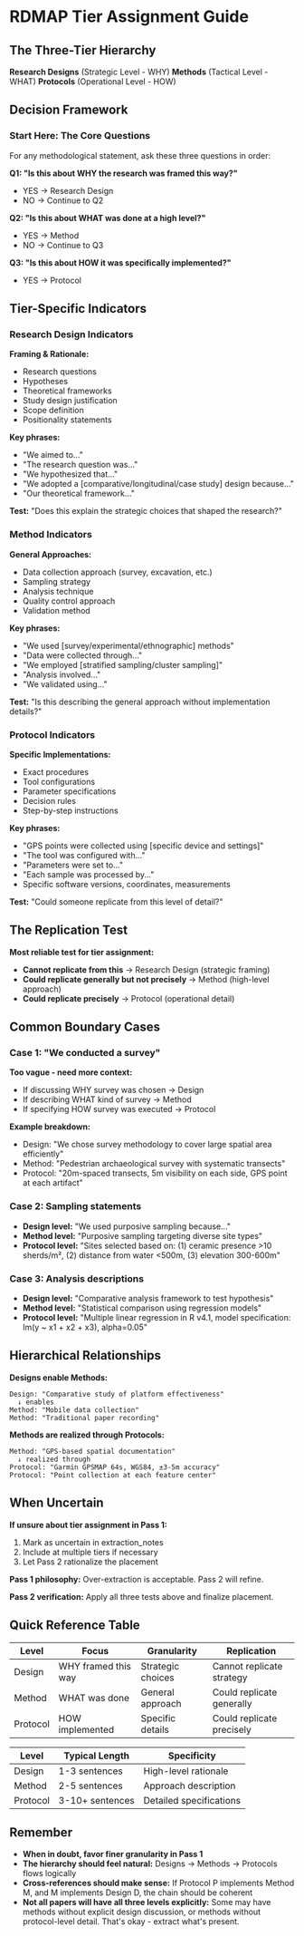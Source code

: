 # RDMAP Tier Assignment Guide

## The Three-Tier Hierarchy

**Research Designs** (Strategic Level - WHY)
**Methods** (Tactical Level - WHAT) 
**Protocols** (Operational Level - HOW)

## Decision Framework

### Start Here: The Core Questions

For any methodological statement, ask these three questions in order:

**Q1: "Is this about WHY the research was framed this way?"**
- YES → Research Design
- NO → Continue to Q2

**Q2: "Is this about WHAT was done at a high level?"**
- YES → Method
- NO → Continue to Q3

**Q3: "Is this about HOW it was specifically implemented?"**
- YES → Protocol

## Tier-Specific Indicators

### Research Design Indicators

**Framing & Rationale:**
- Research questions
- Hypotheses
- Theoretical frameworks
- Study design justification
- Scope definition
- Positionality statements

**Key phrases:**
- "We aimed to..."
- "The research question was..."
- "We hypothesized that..."
- "We adopted a [comparative/longitudinal/case study] design because..."
- "Our theoretical framework..."

**Test:** "Does this explain the strategic choices that shaped the research?"

### Method Indicators

**General Approaches:**
- Data collection approach (survey, excavation, etc.)
- Sampling strategy
- Analysis technique
- Quality control approach
- Validation method

**Key phrases:**
- "We used [survey/experimental/ethnographic] methods"
- "Data were collected through..."
- "We employed [stratified sampling/cluster sampling]"
- "Analysis involved..."
- "We validated using..."

**Test:** "Is this describing the general approach without implementation details?"

### Protocol Indicators

**Specific Implementations:**
- Exact procedures
- Tool configurations
- Parameter specifications
- Decision rules
- Step-by-step instructions

**Key phrases:**
- "GPS points were collected using [specific device and settings]"
- "The tool was configured with..."
- "Parameters were set to..."
- "Each sample was processed by..."
- Specific software versions, coordinates, measurements

**Test:** "Could someone replicate from this level of detail?"

## The Replication Test

**Most reliable test for tier assignment:**

- **Cannot replicate from this** → Research Design (strategic framing)
- **Could replicate generally but not precisely** → Method (high-level approach)
- **Could replicate precisely** → Protocol (operational detail)

## Common Boundary Cases

### Case 1: "We conducted a survey"

**Too vague - need more context:**
- If discussing WHY survey was chosen → Design
- If describing WHAT kind of survey → Method  
- If specifying HOW survey was executed → Protocol

**Example breakdown:**
- Design: "We chose survey methodology to cover large spatial area efficiently"
- Method: "Pedestrian archaeological survey with systematic transects"
- Protocol: "20m-spaced transects, 5m visibility on each side, GPS point at each artifact"

### Case 2: Sampling statements

- **Design level:** "We used purposive sampling because..."
- **Method level:** "Purposive sampling targeting diverse site types"
- **Protocol level:** "Sites selected based on: (1) ceramic presence >10 sherds/m², (2) distance from water <500m, (3) elevation 300-600m"

### Case 3: Analysis descriptions

- **Design level:** "Comparative analysis framework to test hypothesis"
- **Method level:** "Statistical comparison using regression models"
- **Protocol level:** "Multiple linear regression in R v4.1, model specification: lm(y ~ x1 + x2 + x3), alpha=0.05"

## Hierarchical Relationships

**Designs enable Methods:**
```
Design: "Comparative study of platform effectiveness"
  ↓ enables
Method: "Mobile data collection"
Method: "Traditional paper recording"
```

**Methods are realized through Protocols:**
```
Method: "GPS-based spatial documentation"
  ↓ realized through
Protocol: "Garmin GPSMAP 64s, WGS84, ±3-5m accuracy"
Protocol: "Point collection at each feature center"
```

## When Uncertain

**If unsure about tier assignment in Pass 1:**
1. Mark as uncertain in extraction_notes
2. Include at multiple tiers if necessary
3. Let Pass 2 rationalize the placement

**Pass 1 philosophy:** Over-extraction is acceptable. Pass 2 will refine.

**Pass 2 verification:** Apply all three tests above and finalize placement.

## Quick Reference Table

| Level | Focus | Granularity | Replication |
|-------|-------|-------------|-------------|
| Design | WHY framed this way | Strategic choices | Cannot replicate strategy |
| Method | WHAT was done | General approach | Could replicate generally |
| Protocol | HOW implemented | Specific details | Could replicate precisely |

| Level | Typical Length | Specificity |
|-------|---------------|-------------|
| Design | 1-3 sentences | High-level rationale |
| Method | 2-5 sentences | Approach description |
| Protocol | 3-10+ sentences | Detailed specifications |

## Remember

- **When in doubt, favor finer granularity in Pass 1**
- **The hierarchy should feel natural:** Designs → Methods → Protocols flows logically
- **Cross-references should make sense:** If Protocol P implements Method M, and M implements Design D, the chain should be coherent
- **Not all papers will have all three levels explicitly:** Some may have methods without explicit design discussion, or methods without protocol-level detail. That's okay - extract what's present.
